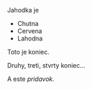 Jahodka je


* Chutna
* Cervena
* Lahodna


Toto je koniec.

Druhy, treti, stvrty koniec...


A este *pridavok*.
